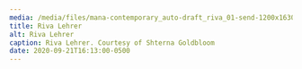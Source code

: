```yaml
---
media: /media/files/mana-contemporary_auto-draft_riva_01-send-1200x1630.jpg
title: Riva Lehrer
alt: Riva Lehrer
caption: Riva Lehrer. Courtesy of Shterna Goldbloom
date: 2020-09-21T16:13:00-0500
---
```


